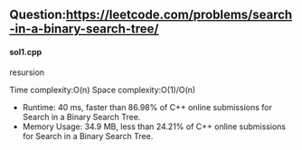 ## Question:https://leetcode.com/problems/search-in-a-binary-search-tree/

#### sol1.cpp
resursion 

Time complexity:O(n)
Space complexity:O(1)/O(n)

* Runtime: 40 ms, faster than 86.98% of C++ online submissions for Search in a Binary Search Tree.
* Memory Usage: 34.9 MB, less than 24.21% of C++ online submissions for Search in a Binary Search Tree.


